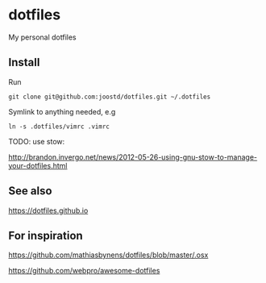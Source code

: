 # dotfiles
My personal dotfiles

## Install

Run

	git clone git@github.com:joostd/dotfiles.git ~/.dotfiles

Symlink to anything needed, e.g

	ln -s .dotfiles/vimrc .vimrc

TODO: use stow:

http://brandon.invergo.net/news/2012-05-26-using-gnu-stow-to-manage-your-dotfiles.html

## See also

https://dotfiles.github.io

## For inspiration

https://github.com/mathiasbynens/dotfiles/blob/master/.osx

https://github.com/webpro/awesome-dotfiles

